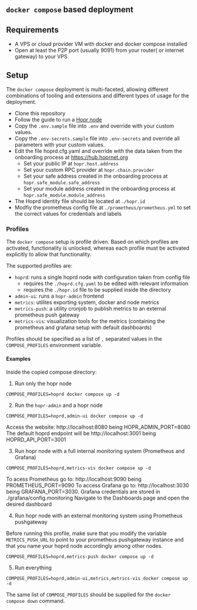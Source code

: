 ## `docker compose` based deployment

## Requirements

- A VPS or cloud provider VM with docker and docker compose installed
- Open at least the P2P port (usually 9091) from your router( or internet gateway) to your VPS

## Setup

The `docker compose` deployment is multi-faceted, allowing different combinations of tooling and extensions and different types of usage for the deployment.

- Clone this repository
- Follow the guide to run a [Hopr node](https://docs.hoprnet.org/node/start-here)
- Copy the `.env.sample` file into `.env` and override with your custom values.
- Copy the `.env-secrets.sample` file into `.env-secrets` and override all parameters with your custom values.
- Edit the file hoprd.cfg.yaml and override with the data taken from the onboarding process at https://hub.hoprnet.org
  - Set your public IP at `hopr.host.address`
  - Set your custom RPC provider at `hopr.chain.provider`
  - Set your safe address created in the onboarding process at `hopr.safe_module.safe_address`
  - Set your module address created in the onboarding process at `hopr.safe_module.module_address`
- The Hoprd identity file should be located at `./hopr.id`
- Modfiy the prometheus config file at `./prometheus/prometheus.yml` to set the correct values for credentials and labels

### Profiles

The `docker compose` setup is profile driven. Based on which profiles are activated, functionality is unlocked, whereas each profile must be activated explicitly to allow that functionality.

The supported profiles are:

- `hoprd`: runs a single hoprd node with configuration taken from config file
  - requires the `./hoprd.cfg.yaml` to be edited with relevant information
  - requires the `./hopr.id` file to be supplied inside the directory
- `admin-ui`: runs a `hopr-admin` frontend
- `metrics`: utilites exporting system, docker and node metrics
- `metrics-push`: a utility cronjob to publish metrics to an external prometheus push gateway
- `metrics-vis`: visualization tools for the metrics (containing the prometheus and grafana setup with default dashboards)

Profiles should be specified as a list of `,` separated values in the `COMPOSE_PROFILES` environment variable.

#### Examples

Inside the copied compose directory:

1. Run only the hopr node

```shell
COMPOSE_PROFILES=hoprd docker compose up -d
```

2. Run the `hopr-admin` and a hopr node

```shell
COMPOSE_PROFILES=hoprd,admin-ui docker compose up -d
```

Access the website: http://localhost:8080 being HOPR_ADMIN_PORT=8080
The default hoprd endpoint will be http://localhost:3001 being HOPRD_API_PORT=3001

3. Run hopr node with a full internal monitoring system (Prometheus and Grafana)

```shell
COMPOSE_PROFILES=hoprd,metrics-vis docker compose up -d
```

To acess Prometheus go to: http://localhost:9090 being PROMETHEUS_PORT=9090
To access Grafana go to: http://localhost:3030 being GRAFANA_PORT=3030.
Grafana credentials are stored in ./grafana/config.monitoring
Navigate to the Dashboards page and open the desired dashboard

4. Run hopr node with an external monitoring system using Prometheus pushgateway

Before running this profile, make sure that you modify the variable `METRICS_PUSH_URL` to point to your prometheus pushgateway instance and that you name your hoprd node accordingly among other nodes.

```shell
COMPOSE_PROFILES=hoprd,metrics-push docker compose up -d
```

5. Run everything

```shell
COMPOSE_PROFILES=hoprd,admin-ui,metrics,metrics-vis docker compose up -d
```

The same list of `COMPOSE_PROFILES` should be supplied for the `docker compose down` command.
